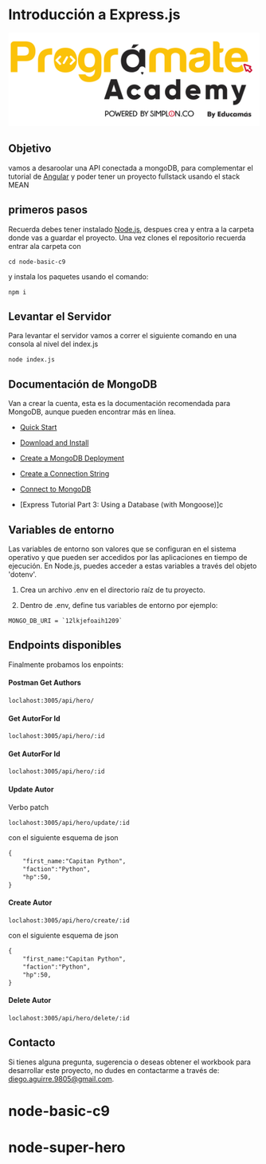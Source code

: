 # Introducción a Express.js

<img src="img/programate-academy.png" alt="Logo Programate">

## Objetivo

vamos a desaroolar una API conectada a mongoDB, para complementar el tutorial de [Angular](https://angular.io/tutorial/tour-of-heroes) y poder tener un proyecto fullstack usando el stack MEAN

## primeros pasos
Recuerda debes tener instalado [Node.js](https://nodejs.org/en/download), despues crea y entra a la carpeta donde vas a guardar el proyecto. Una vez clones el repositorio recuerda entrar ala carpeta con
```
cd node-basic-c9
```
y instala los paquetes usando el comando:
```
npm i
```

## Levantar el Servidor



Para levantar el servidor vamos a correr el siguiente comando en una consola al nivel del index.js
```
node index.js
```


## Documentación de MongoDB

Van a crear la cuenta, esta es la documentación recomendada para MongoDB, aunque pueden encontrar más en línea.

* [Quick Start](https://www.mongodb.com/docs/drivers/node/current/quick-start/#quick-start) 
* [Download and Install](https://www.mongodb.com/docs/drivers/node/current/quick-start/download-and-install/)

* [Create a MongoDB Deployment](https://www.mongodb.com/docs/drivers/node/current/quick-start/create-a-deployment/)

* [Create a Connection String](https://www.mongodb.com/docs/drivers/node/current/quick-start/create-a-connection-string/#create-a-connection-string)
* [Connect to MongoDB](https://www.mongodb.com/docs/drivers/node/current/quick-start/connect-to-mongodb/)

* [Express Tutorial Part 3: Using a Database (with Mongoose)]c

## Variables de entorno

Las variables de entorno son valores que se configuran en el sistema operativo y que pueden ser accedidos por las aplicaciones en tiempo de ejecución. En Node.js, puedes acceder a estas variables a través del objeto 'dotenv'.


1. Crea un archivo .env en el directorio raíz de tu proyecto.

2. Dentro de .env, define tus variables de entorno por ejemplo:

```
MONGO_DB_URI = `12lkjefoaih1209`
```
## Endpoints disponibles

Finalmente probamos los enpoints:

#### Postman Get Authors
```
loclahost:3005/api/hero/
```
#### Get AutorFor Id
```
loclahost:3005/api/hero/:id
```

#### Get AutorFor Id
```
loclahost:3005/api/hero/:id
```
#### Update Autor
Verbo patch
```
loclahost:3005/api/hero/update/:id
```
con el siguiente esquema de json
```
{
    "first_name:"Capitan Python",
    "faction":"Python",
    "hp":50,
}
```

#### Create Autor
```
loclahost:3005/api/hero/create/:id
```
con el siguiente esquema de json
```
{
    "first_name:"Capitan Python",
    "faction":"Python",
    "hp":50,
}
```
#### Delete Autor
```
loclahost:3005/api/hero/delete/:id
```



## Contacto

Si tienes alguna pregunta, sugerencia o deseas obtener el workbook para desarrollar este proyecto, no dudes en contactarme a través de: [diego.aguirre.9805@gmail.com](diego.aguirre.9805@gmail.com).

# node-basic-c9
# node-super-hero
